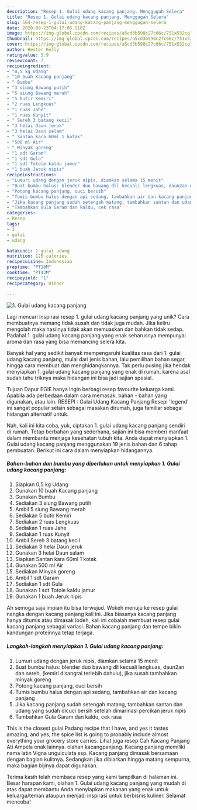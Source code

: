 ```yaml
---
description: "Resep 1. Gulai udang kacang panjang, Menggugah Selera"
title: "Resep 1. Gulai udang kacang panjang, Menggugah Selera"
slug: 564-resep-1-gulai-udang-kacang-panjang-menggugah-selera
date: 2020-09-23T04:17:05.518Z
image: https://img-global.cpcdn.com/recipes/a5cd3b590c27c66c/751x532cq70/1-gulai-udang-kacang-panjang-foto-resep-utama.jpg
thumbnail: https://img-global.cpcdn.com/recipes/a5cd3b590c27c66c/751x532cq70/1-gulai-udang-kacang-panjang-foto-resep-utama.jpg
cover: https://img-global.cpcdn.com/recipes/a5cd3b590c27c66c/751x532cq70/1-gulai-udang-kacang-panjang-foto-resep-utama.jpg
author: Hester Kelly
ratingvalue: 3.9
reviewcount: 7
recipeingredient:
- "0,5 kg Udang"
- "10 buah Kacang panjang"
- " Bumbu"
- "3 siung Bawang putih"
- "5 siung Bawang merah"
- "5 butir Kemiri"
- "2 ruas Lengkuas"
- "1 ruas Jahe"
- "1 ruas Kunyit"
- " Sereh 3 batang kecil"
- "3 helai Daun jeruk"
- "3 helai Daun salam"
- " Santan kara 60ml 1 kotak"
- "500 ml Air"
- " Minyak goreng"
- "1 sdt Garam"
- "1 sdt Gula"
- "1 sdt Totole kaldu jamur"
- "1 buah Jeruk nipis"
recipeinstructions:
- "Lumuri udang dengan jeruk nipis, diamkan selama 15 menit"
- "Buat bumbu halus: blender duo bawang dll kecuali lengkuas, daun2an dan sereh, (kemiri disangrai terlebih dahulu), jika susah tambahkan minyak goreng"
- "Potong kacang panjang, cuci bersih"
- "Tumis bumbu halus dengan api sedang, tambahkan air dan kacang panjang"
- "Jika kacang panjang sudah setengah matang, tambahkan santan dan udang yang sudah dicuci bersih setelah dimarinasi percikan jeruk nipis"
- "Tambahkan Gula Garam dan kaldu, cek rasa"
categories:
- Resep
tags:
- 1
- gulai
- udang

katakunci: 1 gulai udang 
nutrition: 125 calories
recipecuisine: Indonesian
preptime: "PT18M"
cooktime: "PT43M"
recipeyield: "1"
recipecategory: Dinner

---
```



![1. Gulai udang kacang panjang](https://img-global.cpcdn.com/recipes/a5cd3b590c27c66c/751x532cq70/1-gulai-udang-kacang-panjang-foto-resep-utama.jpg)

Lagi mencari inspirasi resep 1. gulai udang kacang panjang yang unik? Cara membuatnya memang tidak susah dan tidak juga mudah. Jika keliru mengolah maka hasilnya tidak akan memuaskan dan bahkan tidak sedap. Padahal 1. gulai udang kacang panjang yang enak seharusnya mempunyai aroma dan rasa yang bisa memancing selera kita.

Banyak hal yang sedikit banyak mempengaruhi kualitas rasa dari 1. gulai udang kacang panjang, mulai dari jenis bahan, lalu pemilihan bahan segar, hingga cara membuat dan menghidangkannya. Tak perlu pusing jika hendak menyiapkan 1. gulai udang kacang panjang yang enak di rumah, karena asal sudah tahu triknya maka hidangan ini bisa jadi sajian spesial.

Tujuan Dapur EGIE hanya ingin berbagi resep favourite keluarga kami. Apabila ada perbedaan dalam cara memasak, bahan - bahan yang digunakan, atau lain. RESEPI : Gulai Udang Kacang Panjang Resepi &#39;legend&#39; ini sangat popular selain sebagai masakan dirumah, juga familiar sebagai hidangan alternatif untuk.


Nah, kali ini kita coba, yuk, ciptakan 1. gulai udang kacang panjang sendiri di rumah. Tetap berbahan yang sederhana, sajian ini bisa memberi manfaat dalam membantu menjaga kesehatan tubuh kita. Anda dapat menyiapkan 1. Gulai udang kacang panjang menggunakan 19 jenis bahan dan 6 tahap pembuatan. Berikut ini cara dalam menyiapkan hidangannya.

<!--inarticleads1-->

##### Bahan-bahan dan bumbu yang diperlukan untuk menyiapkan 1. Gulai udang kacang panjang:

1. Siapkan 0,5 kg Udang
1. Gunakan 10 buah Kacang panjang
1. Gunakan  Bumbu
1. Sediakan 3 siung Bawang putih
1. Ambil 5 siung Bawang merah
1. Sediakan 5 butir Kemiri
1. Sediakan 2 ruas Lengkuas
1. Sediakan 1 ruas Jahe
1. Sediakan 1 ruas Kunyit
1. Ambil  Sereh 3 batang kecil
1. Sediakan 3 helai Daun jeruk
1. Gunakan 3 helai Daun salam
1. Siapkan  Santan kara 60ml 1 kotak
1. Gunakan 500 ml Air
1. Sediakan  Minyak goreng
1. Ambil 1 sdt Garam
1. Sediakan 1 sdt Gula
1. Gunakan 1 sdt Totole kaldu jamur
1. Gunakan 1 buah Jeruk nipis


Ah semoga saja impian itu bisa terwujud. Wokeh menuju ke resep gulai nangka dengan kacang panjang kali ini. Jika biasanya kacang panjang hanya ditumis atau dimasak lodeh, kali ini cobalah membuat resep gulai kacang panjang sebagai variasi. Bahan kacang panjang dan tempe bikin kandungan proteinnya tetap terjaga. 

<!--inarticleads2-->

##### Langkah-langkah menyiapkan 1. Gulai udang kacang panjang:

1. Lumuri udang dengan jeruk nipis, diamkan selama 15 menit
1. Buat bumbu halus: blender duo bawang dll kecuali lengkuas, daun2an dan sereh, (kemiri disangrai terlebih dahulu), jika susah tambahkan minyak goreng
1. Potong kacang panjang, cuci bersih
1. Tumis bumbu halus dengan api sedang, tambahkan air dan kacang panjang
1. Jika kacang panjang sudah setengah matang, tambahkan santan dan udang yang sudah dicuci bersih setelah dimarinasi percikan jeruk nipis
1. Tambahkan Gula Garam dan kaldu, cek rasa


This is the closest gulai Padang recipe that I have, and yes it tastes amazing, and yes, the spice list is going to probably include almost everything your grocery store carries. Lihat juga resep Cah Kacang Panjang Ati Ampela enak lainnya. olahan kacangpanjang. Kacang panjang memiliki nama latin Vigna unguiculata ssp. Kacang panjang dimasak bersamaan dengan bagian kulitnya. Sedangkan jika dibiarkan hingga matang sempurna, maka bagian bijinya dapat digunakan. 

Terima kasih telah membaca resep yang kami tampilkan di halaman ini. Besar harapan kami, olahan 1. Gulai udang kacang panjang yang mudah di atas dapat membantu Anda menyiapkan makanan yang enak untuk keluarga/teman ataupun menjadi inspirasi untuk berbisnis kuliner. Selamat mencoba!
